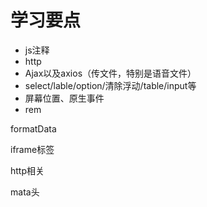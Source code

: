 # 学习要点

* js注释
* http
* Ajax以及axios（传文件，特别是语音文件）
* select/lable/option/清除浮动/table/input等
* 屏幕位置、原生事件
* rem

formatData

iframe标签

http相关

mata头

